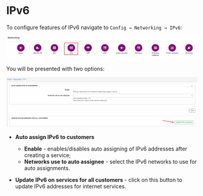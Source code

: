 IPv6
====

To configure features of IPv6 navigate to `Config → Networking → IPv6`:

![Menu](icon.png)


You will be presented with two options:

![IPv4 settigns](config.png)

* **Auto assign IPv6 to customers**
  * **Enable** - enables/disables auto assigning of IPv6 addresses after creating a service;
  * **Networks use to auto assignee** - select the IPv6 networks to use for auto assignments.

* **Update IPv6 on services for all customers** -  click on this button to update IPv6 addresses for internet services.
